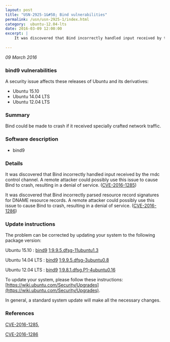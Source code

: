 ```yaml
---
layout: post
title: "USN-2925-1&#58; Bind vulnerabilities"
permalink: /usn/usn-2925-1/index.html
category:  ubuntu-12.04-lts
date: 2016-03-09 12:00:00
excerpt: |
    It was discovered that Bind incorrectly handled input received by the rndc control channel. A remote attacker could possibly use this issue to cause Bind to crash, resulting in a denial of service. ([CVE-2016-1285](http://people.ubuntu.com/~ubuntu-security/cve/CVE-2016-1285))
    
--- 
```

 
 

*09 March 2016*

### bind9 vulnerabilities

A security issue affects these releases of Ubuntu and its derivatives:

* Ubuntu 15.10
* Ubuntu 14.04 LTS
* Ubuntu 12.04 LTS

### Summary

Bind could be made to crash if it received specially crafted network traffic.

### Software description

* bind9 

### Details

It was discovered that Bind incorrectly handled input received by the rndc control channel. A remote attacker could possibly use this issue to cause Bind to crash, resulting in a denial of service. ([CVE-2016-1285](http://people.ubuntu.com/~ubuntu-security/cve/CVE-2016-1285))

It was discovered that Bind incorrectly parsed resource record signatures for DNAME resource records. A remote attacker could possibly use this issue to cause Bind to crash, resulting in a denial of service. ([CVE-2016-1286](http://people.ubuntu.com/~ubuntu-security/cve/CVE-2016-1286)) 

### Update instructions

The problem can be corrected by updating your system to the following package version:

Ubuntu 15.10
 : [bind9](https://launchpad.net/ubuntu/+source/bind9) <span> [1:9.9.5.dfsg-11ubuntu1.3](https://launchpad.net/ubuntu/+source/bind9/1:9.9.5.dfsg-11ubuntu1.3) </span> 

Ubuntu 14.04 LTS
 : [bind9](https://launchpad.net/ubuntu/+source/bind9) <span> [1:9.9.5.dfsg-3ubuntu0.8](https://launchpad.net/ubuntu/+source/bind9/1:9.9.5.dfsg-3ubuntu0.8) </span> 

Ubuntu 12.04 LTS
 : [bind9](https://launchpad.net/ubuntu/+source/bind9) <span> [1:9.8.1.dfsg.P1-4ubuntu0.16](https://launchpad.net/ubuntu/+source/bind9/1:9.8.1.dfsg.P1-4ubuntu0.16) </span> 

To update your system, please follow these instructions: [https://wiki.ubuntu.com/Security/Upgrades](https://wiki.ubuntu.com/Security/Upgrades).

In general, a standard system update will make all the necessary changes. 

### References

 
 [CVE-2016-1285](http://people.ubuntu.com/~ubuntu-security/cve/CVE-2016-1285), 

 [CVE-2016-1286](http://people.ubuntu.com/~ubuntu-security/cve/CVE-2016-1286)
 

